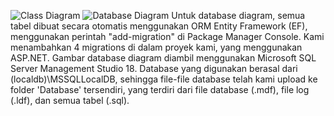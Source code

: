 ![Class Diagram](https://github.com/daffaromero/HudanSpace/blob/master/class%20diagram.png)
![Database Diagram](https://github.com/daffaromero/HudanSpace/blob/master/database%20diagram.png)
Untuk database diagram, semua tabel dibuat secara otomatis menggunakan ORM Entity Framework (EF), menggunakan perintah "add-migration" di Package Manager Console. Kami menambahkan 4 migrations di dalam proyek kami, yang menggunakan ASP.NET.
Gambar database diagram diambil menggunakan Microsoft SQL Server Management Studio 18. Database yang digunakan berasal dari (localdb)\MSSQLLocalDB, sehingga file-file database telah kami upload ke folder 'Database' tersendiri, yang terdiri dari file database (.mdf), file log (.ldf), dan semua tabel (.sql).
